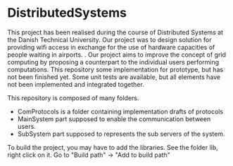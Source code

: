 # DistributedSystems

This project has been realised during the course of Distributed Systems at the Danish Technical University.
Our project was to design solution for providing wifi access in exchange for the use of hardware capacities of people waiting in airports. . 
Our project aims to improve the concept of grid computing by proposing a counterpart to the individual users performing computations. 
This repository some implementation for prototype, but has not been finished yet. Some unit tests are available, but all elements have not been implemented and integrated together.

This repository is composed of many folders. 
- ComProtocols is a folder containing implementation drafts of protocols
- MainSystem part supposed to enable the communication between users.
- SubSystem part supposed to represents the sub servers of the system.

To build the project, you may have to add the libraries. 
See the folder lib, right click on it. Go to "Build path" -> "Add to build path"
